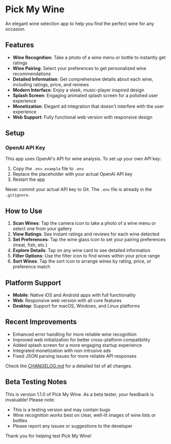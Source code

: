 # Pick My Wine

An elegant wine selection app to help you find the perfect wine for any occasion.

## Features

- **Wine Recognition**: Take a photo of a wine menu or bottle to instantly get ratings
- **Wine Pairing**: Select your preferences to get personalized wine recommendations
- **Detailed Information**: Get comprehensive details about each wine, including ratings, price, and reviews
- **Modern Interface**: Enjoy a sleek, music-player inspired design
- **Splash Screen**: Engaging animated splash screen for a polished user experience
- **Monetization**: Elegant ad integration that doesn't interfere with the user experience
- **Web Support**: Fully functional web version with responsive design

## Setup

### OpenAI API Key

This app uses OpenAI's API for wine analysis. To set up your own API key:

1. Copy the `.env.example` file to `.env`
2. Replace the placeholder with your actual OpenAI API key
3. Restart the app

Never commit your actual API key to Git. The `.env` file is already in the `.gitignore`.

## How to Use

1. **Scan Wines**: Tap the camera icon to take a photo of a wine menu or select one from your gallery
2. **View Ratings**: See instant ratings and reviews for each wine detected
3. **Set Preferences**: Tap the wine glass icon to set your pairing preferences (meat, fish, etc.)
4. **Explore Details**: Tap on any wine card to see detailed information
5. **Filter Options**: Use the filter icon to find wines within your price range
6. **Sort Wines**: Tap the sort icon to arrange wines by rating, price, or preference match

## Platform Support

- **Mobile**: Native iOS and Android apps with full functionality
- **Web**: Responsive web version with all core features
- **Desktop**: Support for macOS, Windows, and Linux platforms

## Recent Improvements

- Enhanced error handling for more reliable wine recognition
- Improved web initialization for better cross-platform compatibility
- Added splash screen for a more engaging startup experience
- Integrated monetization with non-intrusive ads
- Fixed JSON parsing issues for more reliable API responses

Check the [CHANGELOG.md](CHANGELOG.md) for a detailed list of all changes.

## Beta Testing Notes

This is version 1.1.0 of Pick My Wine. As a beta tester, your feedback is invaluable! Please note:

- This is a testing version and may contain bugs
- Wine recognition works best on clear, well-lit images of wine lists or bottles
- Please report any issues or suggestions to the developer

Thank you for helping test Pick My Wine!
